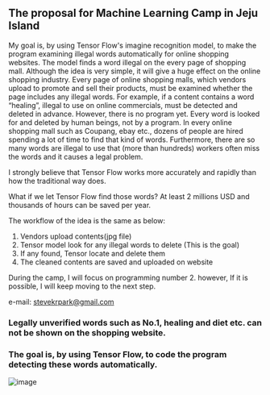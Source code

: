 ## The proposal for Machine Learning Camp in Jeju Island

My goal is, by using Tensor Flow's imagine recognition model, to make the program examining illegal words automatically for online shopping websites.
The model finds a word illegal on the every page of shopping mall.
Although the idea is very simple, it will give a huge effect on the online shopping industry.
Every page of online shopping malls, which vendors upload to promote and sell their products, must be examined whether the page includes any illegal words.
For example, if a content contains a word “healing”, illegal to use on online commercials, must be detected and deleted in advance. However, there is no program yet. Every word is looked for and deleted by human beings, not by a program.
In every online shopping mall such as Coupang, ebay etc., dozens of people are hired spending a lot of time to find that kind of words.
Furthermore, there are so many words are illegal to use that (more than hundreds) workers often miss the words and it causes a legal problem.

I strongly believe that Tensor Flow works more accurately and rapidly than how the traditional way does.

What if we let Tensor Flow find those words?
At least 2 millions USD and thousands of hours can be saved per year.

The workflow of the idea is the same as below:

  1. Vendors upload contents(jpg file)
  2. Tensor model look for any illegal words to delete (This is the goal)
  3. If any found, Tensor locate and delete them
  4. The cleaned contents are saved and uploaded on website

During the camp, I will focus on programming number 2. however, If it is possible, I will keep moving to the next step.

e-mail: stevekrpark@gmail.com

### Legally unverified words such as No.1, healing and diet etc. can not be shown on the shopping website.
### The goal is, by using Tensor Flow, to code the program detecting these words automatically.

  ![image](https://cloud.githubusercontent.com/assets/22289471/25207110/3ab43378-25a7-11e7-82fe-51995478e5e0.png)
